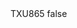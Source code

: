 <?xml version="1.0" encoding="UTF-8"?>
<CustomMetadata xmlns="http://soap.sforce.com/2006/04/metadata">
    <label>TXU865</label>
    <protected>false</protected>
</CustomMetadata>
